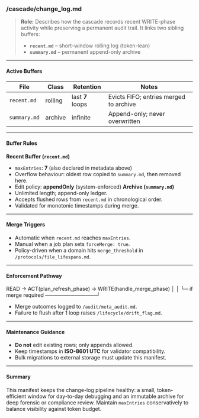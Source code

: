<!-- @meta {
  "fileType": "structural",
  "subtype": "index",
  "purpose": "Manifest for change-log buffers; governs rolling retention (recent.md) and archival persistence (summary.md).",
  "editPolicy": "appendOrReplace",
  "routeScope": "global",
  "mergeTarget": "change_log/summary.md",
  "maxEntries": 7
} -->
### /cascade/change_log.md
> **Role:** Describes how the cascade records recent WRITE-phase activity while preserving a permanent audit trail. It links two sibling buffers:
> * **`recent.md`** – short-window rolling log (token-lean)
> * **`summary.md`** – permanent append-only archive
---
#### Active Buffers
| File          | Class    | Retention        | Notes                                   |
|---------------|----------|------------------|-----------------------------------------|
| `recent.md`   | rolling  | last **7** loops | Evicts FIFO; entries merged to archive  |
| `summary.md`  | archive  | infinite         | Append-only; never overwritten          |
---
#### Buffer Rules
**Recent Buffer (`recent.md`)**
- `maxEntries`: **7** (also declared in metadata above)
- Overflow behaviour: oldest row copied to `summary.md`, then removed here.
- Edit policy: **appendOnly** (system-enforced)
**Archive (`summary.md`)**
- Unlimited length; append-only ledger.
- Accepts flushed rows from `recent.md` in chronological order.
- Validated for monotonic timestamps during merge.
---
#### Merge Triggers
- Automatic when `recent.md` reaches `maxEntries`.
- Manual when a job plan sets `forceMerge: true`.
- Policy-driven when a domain hits `merge_threshold` in `/protocols/file_lifespans.md`.
---
#### Enforcement Pathway
READ → ACT(plan_refresh_phase) → WRITE(handle_merge_phase)
│ │
└─ if merge required ──────────────┘
- Merge outcomes logged to `/audit/meta_audit.md`.
- Failure to flush after 1 loop raises `/lifecycle/drift_flag.md`.
---
#### Maintenance Guidance
- **Do not** edit existing rows; only appends allowed.
- Keep timestamps in **ISO-8601 UTC** for validator compatibility.
- Bulk migrations to external storage must update this manifest.
---
#### Summary
This manifest keeps the change-log pipeline healthy: a small, token-efficient window for day-to-day debugging and an immutable archive for deep forensic or compliance review. Maintain `maxEntries` conservatively to balance visibility against token budget.
